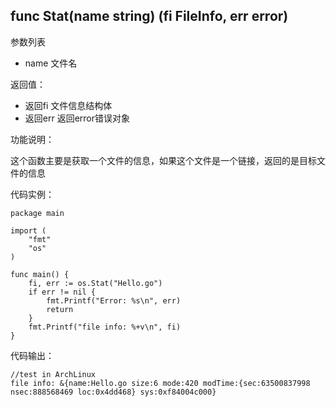 ## func Stat(name string) (fi FileInfo, err error)

参数列表

- name 文件名

返回值：

- 返回fi 文件信息结构体
- 返回err 返回error错误对象

功能说明：

这个函数主要是获取一个文件的信息，如果这个文件是一个链接，返回的是目标文件的信息

代码实例：

    package main

    import (
        "fmt"
        "os"
    )

    func main() {
        fi, err := os.Stat("Hello.go")
        if err != nil {
            fmt.Printf("Error: %s\n", err)
            return
        }
        fmt.Printf("file info: %+v\n", fi)
    }

代码输出：

    //test in ArchLinux
    file info: &{name:Hello.go size:6 mode:420 modTime:{sec:63500837998 nsec:888568469 loc:0x4dd468} sys:0xf84004c000}
